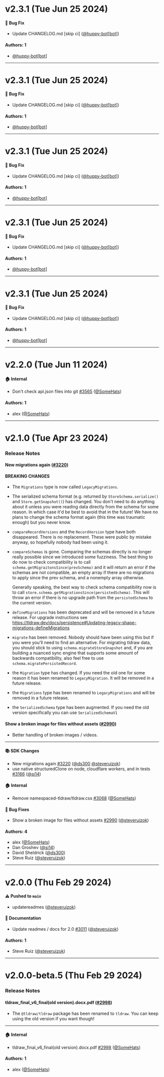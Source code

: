 # v2.3.1 (Tue Jun 25 2024)

#### 🐛 Bug Fix

- Update CHANGELOG.md \[skip ci\] ([@huppy-bot[bot]](https://github.com/huppy-bot[bot]))

#### Authors: 1

- [@huppy-bot[bot]](https://github.com/huppy-bot[bot])

---

# v2.3.1 (Tue Jun 25 2024)

#### 🐛 Bug Fix

- Update CHANGELOG.md \[skip ci\] ([@huppy-bot[bot]](https://github.com/huppy-bot[bot]))

#### Authors: 1

- [@huppy-bot[bot]](https://github.com/huppy-bot[bot])

---

# v2.3.1 (Tue Jun 25 2024)

#### 🐛 Bug Fix

- Update CHANGELOG.md \[skip ci\] ([@huppy-bot[bot]](https://github.com/huppy-bot[bot]))

#### Authors: 1

- [@huppy-bot[bot]](https://github.com/huppy-bot[bot])

---

# v2.3.1 (Tue Jun 25 2024)

#### 🐛 Bug Fix

- Update CHANGELOG.md \[skip ci\] ([@huppy-bot[bot]](https://github.com/huppy-bot[bot]))

#### Authors: 1

- [@huppy-bot[bot]](https://github.com/huppy-bot[bot])

---

# v2.3.1 (Tue Jun 25 2024)

#### 🐛 Bug Fix

- Update CHANGELOG.md \[skip ci\] ([@huppy-bot[bot]](https://github.com/huppy-bot[bot]))

#### Authors: 1

- [@huppy-bot[bot]](https://github.com/huppy-bot[bot])

---

# v2.2.0 (Tue Jun 11 2024)

#### 🏠 Internal

- Don't check api.json files into git [#3565](https://github.com/tldraw/tldraw/pull/3565) ([@SomeHats](https://github.com/SomeHats))

#### Authors: 1

- alex ([@SomeHats](https://github.com/SomeHats))

---

# v2.1.0 (Tue Apr 23 2024)

### Release Notes

#### New migrations again ([#3220](https://github.com/tldraw/tldraw/pull/3220))

#### BREAKING CHANGES

- The `Migrations` type is now called `LegacyMigrations`.
- The serialized schema format (e.g. returned by `StoreSchema.serialize()` and `Store.getSnapshot()`) has changed. You don't need to do anything about it unless you were reading data directly from the schema for some reason. In which case it'd be best to avoid that in the future! We have no plans to change the schema format again (this time was traumatic enough) but you never know.
- `compareRecordVersions` and the `RecordVersion` type have both disappeared. There is no replacement. These were public by mistake anyway, so hopefully nobody had been using it.
- `compareSchemas` is gone. Comparing the schemas directly is no longer really possible since we introduced some fuzziness. The best thing to do now to check compatibility is to call `schema.getMigraitonsSince(prevSchema)` and it will return an error if the schemas are not compatible, an empty array if there are no migrations to apply since the prev schema, and a nonempty array otherwise.

   Generally speaking, the best way to check schema compatibility now is to call `store.schema.getMigrationsSince(persistedSchema)`. This will throw an error if there is no upgrade path from the `persistedSchema` to the current version.

- `defineMigrations` has been deprecated and will be removed in a future release. For upgrade instructions see https://tldraw.dev/docs/persistence#Updating-legacy-shape-migrations-defineMigrations

- `migrate` has been removed. Nobody should have been using this but if you were you'll need to find an alternative. For migrating tldraw data, you should stick to using `schema.migrateStoreSnapshot` and, if you are building a nuanced sync engine that supports some amount of backwards compatibility, also feel free to use `schema.migratePersistedRecord`.
- the `Migration` type has changed. If you need the old one for some reason it has been renamed to `LegacyMigration`. It will be removed in a future release.
- the `Migrations` type has been renamed to `LegacyMigrations` and will be removed in a future release.
- the `SerializedSchema` type has been augmented. If you need the old version specifically you can use `SerializedSchemaV1`

#### Show a broken image for files without assets ([#2990](https://github.com/tldraw/tldraw/pull/2990))

- Better handling of broken images / videos.

---

#### 📚 SDK Changes

- New migrations again [#3220](https://github.com/tldraw/tldraw/pull/3220) ([@ds300](https://github.com/ds300) [@steveruizok](https://github.com/steveruizok))
- use native structuredClone on node, cloudflare workers, and in tests [#3166](https://github.com/tldraw/tldraw/pull/3166) ([@si14](https://github.com/si14))

#### 🏠 Internal

- Remove namespaced-tldraw/tldraw.css [#3068](https://github.com/tldraw/tldraw/pull/3068) ([@SomeHats](https://github.com/SomeHats))

#### 🐛 Bug Fixes

- Show a broken image for files without assets [#2990](https://github.com/tldraw/tldraw/pull/2990) ([@steveruizok](https://github.com/steveruizok))

#### Authors: 4

- alex ([@SomeHats](https://github.com/SomeHats))
- Dan Groshev ([@si14](https://github.com/si14))
- David Sheldrick ([@ds300](https://github.com/ds300))
- Steve Ruiz ([@steveruizok](https://github.com/steveruizok))

---

# v2.0.0 (Thu Feb 29 2024)

#### ⚠️ Pushed to `main`

- updatereadmes ([@steveruizok](https://github.com/steveruizok))

#### 📝 Documentation

- Update readmes / docs for 2.0 [#3011](https://github.com/tldraw/tldraw/pull/3011) ([@steveruizok](https://github.com/steveruizok))

#### Authors: 1

- Steve Ruiz ([@steveruizok](https://github.com/steveruizok))

---

# v2.0.0-beta.5 (Thu Feb 29 2024)

### Release Notes

#### tldraw_final_v6_final(old version).docx.pdf ([#2998](https://github.com/tldraw/tldraw/pull/2998))

- The `@tldraw/tldraw` package has been renamed to `tldraw`. You can keep using the old version if you want though!

---

#### 🏠 Internal

- tldraw_final_v6_final(old version).docx.pdf [#2998](https://github.com/tldraw/tldraw/pull/2998) ([@SomeHats](https://github.com/SomeHats))

#### Authors: 1

- alex ([@SomeHats](https://github.com/SomeHats))
